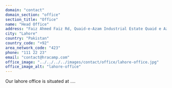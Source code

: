 ```yaml
---
domain: "contact"
domain_section: "office"
section_title: "Office"
name: "Head Office"
address: "Faiz Ahmed Faiz Rd, Quaid-e-Azam Industrial Estate Quaid e Azam Industrial Estate, Lahore, Punjab 54000, Pakistan"
city: "Lahore"
country: "Pakistan"
country_code: "+92"
area_network_code: "423"
phone: "111 22 23"
email: "contact@hracamp.com"
office_image: "../../../../images/contact/office/lahore-office.jpg"
office_image_alt: "lahore-office"
---
```


Our lahore office is situated at ....
